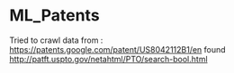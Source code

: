 # ML_Patents
Tried to crawl data from : https://patents.google.com/patent/US8042112B1/en found http://patft.uspto.gov/netahtml/PTO/search-bool.html

